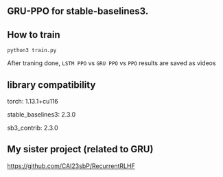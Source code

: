 ## GRU-PPO for stable-baselines3. ##

## How to train ##

```python3 train.py```

After traning done, ```LSTM PPO``` vs ```GRU PPO``` vs ```PPO``` results are saved as videos


## library compatibility ##
 
torch: 1.13.1+cu116

stable_baselines3: 2.3.0

sb3_contrib: 2.3.0

## My sister project (related to GRU) ##

https://github.com/CAI23sbP/RecurrentRLHF
